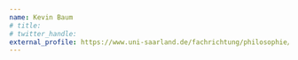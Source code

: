 ```yaml
---
name: Kevin Baum
# title: 
# twitter_handle: 
external_profile: https://www.uni-saarland.de/fachrichtung/philosophie/professuren/professur-fuer-praktische-philosophie/kevin-baum.html
---
```


